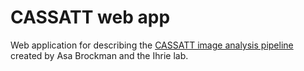 # CASSATT web app 

Web application for describing the [CASSATT image analysis pipeline](https://onlinelibrary.wiley.com/doi/10.1002/cyto.b.22114) created by Asa Brockman and the Ihrie lab.